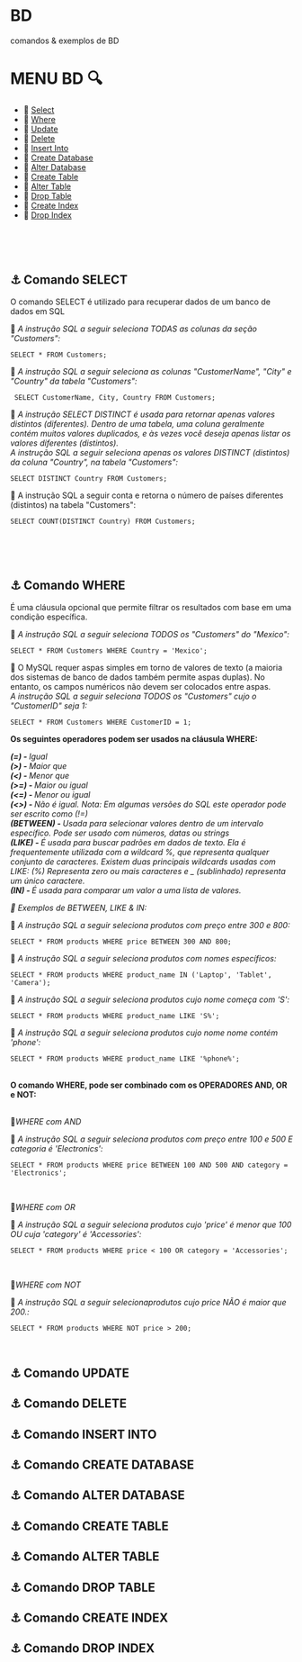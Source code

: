 # BD
comandos &amp; exemplos de BD

# MENU BD :mag:
- :round_pushpin: [Select](#anchor-comando-select) <br>
- :round_pushpin: [Where](#anchor-comando-where) <br>
- :round_pushpin: [Update](#anchor-comando-update) <br>
- :round_pushpin: [Delete](#anchor-comando-delete) <br>
- :round_pushpin: [Insert Into](#anchor-comando-insert-into) <br>
- :round_pushpin: [Create Database](#anchor-comando-create-database) <br>
- :round_pushpin: [Alter Database](#anchor-comando-alter-database) <br>
- :round_pushpin: [Create Table](#anchor-comando-create-table) <br>
- :round_pushpin: [Alter Table](#anchor-comando-alter-table) <br>
- :round_pushpin: [Drop Table](#anchor-comando-drop-table) <br>
- :round_pushpin: [Create Index](#anchor-comando-create-index) <br>
- :round_pushpin: [Drop Index](#anchor-comando-drop-index) <br>

<br>
<br>
<br>

## :anchor: Comando SELECT
O comando SELECT é utilizado para recuperar dados de um banco de dados em SQL 


:paperclip: <i>A instrução SQL a seguir seleciona TODAS as colunas da seção "Customers":</i>
```
SELECT * FROM Customers;
```

:paperclip: <i>A instrução SQL a seguir seleciona as colunas "CustomerName", "City" e "Country" da tabela "Customers":</i>
```
 SELECT CustomerName, City, Country FROM Customers;
```

:paperclip: <i>A instrução SELECT DISTINCT é usada para retornar apenas valores distintos (diferentes). Dentro de uma tabela, uma coluna geralmente contém muitos valores duplicados, e às vezes você deseja apenas listar os valores diferentes (distintos). <br>
A instrução SQL a seguir seleciona apenas os valores DISTINCT (distintos) da coluna "Country", na tabela "Customers":</i>
```
SELECT DISTINCT Country FROM Customers;
```

:paperclip: A instrução SQL a seguir conta e retorna o número de países diferentes (distintos) na tabela "Customers":
```
SELECT COUNT(DISTINCT Country) FROM Customers;
```

<br>
<br>
<br>

## :anchor: Comando WHERE
É uma cláusula opcional que permite filtrar os resultados com base em uma condição específica.

:paperclip: <i>A instrução SQL a seguir seleciona TODOS os "Customers" do "Mexico":</i>
```
SELECT * FROM Customers WHERE Country = 'Mexico';
```

:paperclip: O MySQL requer aspas simples em torno de valores de texto (a maioria dos sistemas de banco de dados também permite aspas duplas). No entanto, os campos numéricos não devem ser colocados entre aspas. <br>
<i>A instrução SQL a seguir seleciona TODOS os "Customers" cujo o "CustomerID" seja 1:</i>
```
SELECT * FROM Customers WHERE CustomerID = 1;
```

<b> Os seguintes operadores podem ser usados ​​na cláusula WHERE: </b>

<i> <strong>(=) - </strong> Igual </i> <br>
<i> <strong>(>) - </strong> Maior que </i> <br>
<i> <strong>(<) - </strong> Menor que </i> <br>
<i> <strong>(>=) - </strong> Maior ou igual </i> <br>
<i> <strong>(<=) - </strong> Menor ou igual </i> <br>
<i> <strong>(<>) - </strong> Não é igual. Nota: Em algumas versões do SQL este operador pode ser escrito como (!=) </i> <br>
<i> <strong>(BETWEEN) - </strong> Usada para selecionar valores dentro de um intervalo específico. Pode ser usado com números, datas ou strings </i> <br>
<i> <strong>(LIKE) - </strong> É usada para buscar padrões em dados de texto. Ela é frequentemente utilizada com a wildcard %, que representa qualquer conjunto de caracteres. Existem duas principais wildcards usadas com LIKE: (%) Representa zero ou mais caracteres e _ (sublinhado) representa um único caractere. </i> <br>
<i> <strong>(IN) - </strong> É usada para comparar um valor a uma lista de valores. </i> <br>

<i> :pushpin: Exemplos de BETWEEN, LIKE & IN: </i>

:paperclip: <i>A instrução SQL a seguir seleciona produtos com preço entre 300 e 800:</i>
```
SELECT * FROM products WHERE price BETWEEN 300 AND 800;
```

:paperclip: <i>A instrução SQL a seguir seleciona produtos com nomes específicos:</i>
```
SELECT * FROM products WHERE product_name IN ('Laptop', 'Tablet', 'Camera');
```

:paperclip: <i>A instrução SQL a seguir seleciona produtos cujo nome começa com 'S':</i>
```
SELECT * FROM products WHERE product_name LIKE 'S%';
```

:paperclip: <i>A instrução SQL a seguir seleciona produtos cujo nome nome contém 'phone':</i>
```
SELECT * FROM products WHERE product_name LIKE '%phone%';
```

<br>
<strong>O comando WHERE, pode ser combinado com os OPERADORES AND, OR e NOT:</strong>
<br>
<br>

:pushpin:<i>WHERE com AND</i>
<br>

:paperclip: <i>A instrução SQL a seguir seleciona produtos com preço entre 100 e 500 E categoria é 'Electronics':</i>
```
SELECT * FROM products WHERE price BETWEEN 100 AND 500 AND category = 'Electronics';
```

<br>

:pushpin:<i>WHERE com OR</i>
<br>

:paperclip: <i>A instrução SQL a seguir seleciona produtos cujo 'price' é menor que 100 OU cuja 'category' é 'Accessories':</i>
```
SELECT * FROM products WHERE price < 100 OR category = 'Accessories';
```

<br>

:pushpin:<i>WHERE com NOT</i>
<br>

:paperclip: <i>A instrução SQL a seguir selecionaprodutos cujo price NÃO é maior que 200.:</i>
```
SELECT * FROM products WHERE NOT price > 200;
```
<br>

## :anchor: Comando UPDATE
## :anchor: Comando DELETE
## :anchor: Comando INSERT INTO
## :anchor: Comando CREATE DATABASE
## :anchor: Comando ALTER DATABASE
## :anchor: Comando CREATE TABLE
## :anchor: Comando ALTER TABLE
## :anchor: Comando DROP TABLE
## :anchor: Comando CREATE INDEX
## :anchor: Comando DROP INDEX
